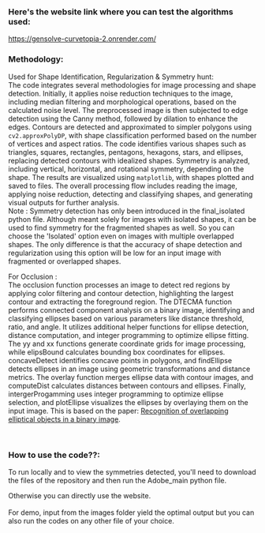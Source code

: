 ### Here's the website link where you can test the algorithms used:

https://gensolve-curvetopia-2.onrender.com/


### Methodology:
Used for Shape Identification, Regularization & Symmetry hunt:<br/> The code integrates several methodologies for image processing and shape detection. Initially, it applies noise reduction techniques to the image, including median filtering and morphological operations, based on the calculated noise level. The preprocessed image is then subjected to edge detection using the Canny method, followed by dilation to enhance the edges. Contours are detected and approximated to simpler polygons using `cv2.approxPolyDP`, with shape classification performed based on the number of vertices and aspect ratios. The code identifies various shapes such as triangles, squares, rectangles, pentagons, hexagons, stars, and ellipses, replacing detected contours with idealized shapes. Symmetry is analyzed, including vertical, horizontal, and rotational symmetry, depending on the shape. The results are visualized using `matplotlib`, with shapes plotted and saved to files. The overall processing flow includes reading the image, applying noise reduction, detecting and classifying shapes, and generating visual outputs for further analysis.<br />
Note : Symmetry detection has only been introduced in the final_isolated python file. Although meant solely for images with isolated shapes, it can be used to find symmetry for the fragmented shapes as well. So you can choose the 'Isolated' option even on images with multiple overlapped shapes. The only difference is that the accuracy of shape detection and regularization using this option will be low for an input image with fragmented or overlapped shapes.<br />

For Occlusion : <br/>
The occlusion function processes an image to detect red regions by applying color filtering and contour detection, highlighting the largest contour and extracting the foreground region. The DTECMA function performs connected component analysis on a binary image, identifying and classifying ellipses based on various parameters like distance threshold, ratio, and angle. It utilizes additional helper functions for ellipse detection, distance computation, and integer programming to optimize ellipse fitting. The yy and xx functions generate coordinate grids for image processing, while elipsBound calculates bounding box coordinates for ellipses. concaveDetect identifies concave points in polygons, and findEllipse detects ellipses in an image using geometric transformations and distance metrics. The overlay function merges ellipse data with contour images, and computeDist calculates distances between contours and ellipses. Finally, intergerProgamming uses integer programming to optimize ellipse selection, and plotEllipse visualizes the ellipses by overlaying them on the input image. This is based on the paper: [Recognition of overlapping elliptical objects in a binary image](https://link.springer.com/article/10.1007/s10044-020-00951-z).

<br/>

### How to use the code??:

To run locally and to view the symmetries detected, you'll need to download the files of the repository and then run the Adobe_main python file.<br/>

Otherwise you can directly use the website.<br/><br/>
For demo, input from the images folder yield the optimal output but you can also run the codes on any other file of your choice.
